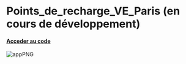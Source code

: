 # Points_de_recharge_VE_Paris (en cours de développement)
#### [Acceder au code](https://github.com/ChristopherGanzaroli/Points_de_recharge_VE_Paris/tree/master)

![appPNG](https://user-images.githubusercontent.com/60617045/156931114-0ac72499-ee15-45c4-9d82-c1fed1cc8fc0.PNG)
